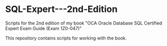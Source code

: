 # SQL-Expert---2nd-Edition
Scripts for the 2nd edition of my book "OCA Oracle Database SQL Certified Expert Exam Guide (Exam 1Z0-047)"

This repository contains scripts for working with the book.  

